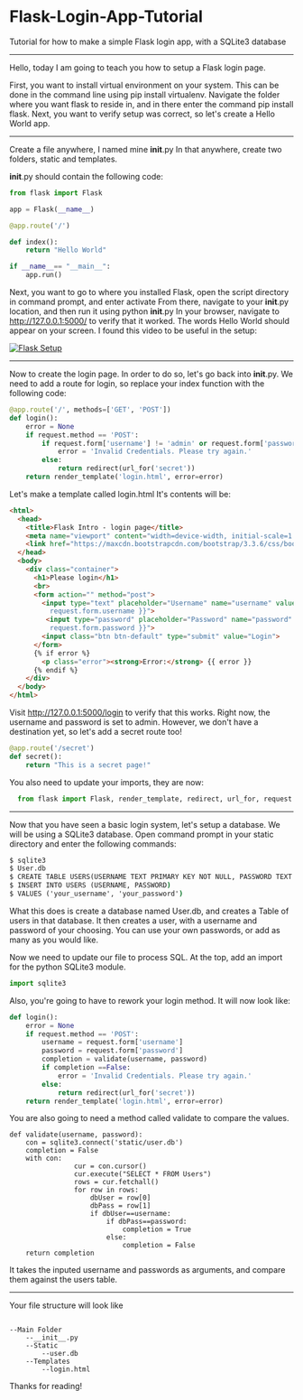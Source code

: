 # Flask-Login-App-Tutorial
Tutorial for how to make a simple Flask login app, with a SQLite3 database
***
Hello, today I am going to teach you how to setup a Flask login page. 

First, you want to install virtual environment on your system. This can be done in the command line using pip install virtualenv.
Navigate the folder where you want flask to reside in, and in there enter the command pip install flask.
Next, you want to verify setup was correct, so let's create a Hello World app.

***
Create a file anywhere, I named mine __init__.py
In that anywhere, create two folders, static and templates.

__init__.py should contain the following code: 

```python
from flask import Flask

app = Flask(__name__)

@app.route('/')

def index():
    return "Hello World"

if __name__== "__main__":
    app.run()
```

Next, you want to go to where you installed Flask, open the script directory in command prompt, and enter activate
From there, navigate to your __init__.py location, and then run it using python __init__.py 
In your browser, navigate to http://127.0.0.1:5000/ to verify that it worked.
The words Hello World should appear on your screen.
I found this video to be useful in the setup:

[![Flask Setup](https://i.ytimg.com/vi_webp/98JY6MvumVs/mqdefault.webp)](http://www.youtube.com/watch?v=98JY6MvumVs)
***
Now to create the login page. In order to do so, let's go back into __init__.py.
We need to add a route for login, so replace your index function with the following code: 
```python
@app.route('/', methods=['GET', 'POST'])
def login():
    error = None
    if request.method == 'POST':
        if request.form['username'] != 'admin' or request.form['password'] != 'admin':
            error = 'Invalid Credentials. Please try again.'
        else:
            return redirect(url_for('secret'))
    return render_template('login.html', error=error)
 ```

Let's make a template called login.html
It's contents will be: 
```html
<html>
  <head>
    <title>Flask Intro - login page</title>
    <meta name="viewport" content="width=device-width, initial-scale=1.0">
    <link href="https://maxcdn.bootstrapcdn.com/bootstrap/3.3.6/css/bootstrap.min.css" rel="stylesheet" media="screen">
  </head>
  <body>
    <div class="container">
      <h1>Please login</h1>
      <br>
      <form action="" method="post">
        <input type="text" placeholder="Username" name="username" value="{{
          request.form.username }}">
         <input type="password" placeholder="Password" name="password" value="{{
          request.form.password }}">
        <input class="btn btn-default" type="submit" value="Login">
      </form>
      {% if error %}
        <p class="error"><strong>Error:</strong> {{ error }}
      {% endif %}
    </div>
  </body>
</html>
```
Visit http://127.0.0.1:5000/login to verify that this works. Right now, the username and password is set to admin.
However, we don't have a destination yet, so let's add a secret route too!
```python  
@app.route('/secret')
def secret():
    return "This is a secret page!"
```
  You also need to update your imports, they are now: 
```python
  from flask import Flask, render_template, redirect, url_for, request
```
***
Now that you have seen a basic login system, let's setup a database. We will be using a SQLite3 database.
Open command prompt in your static directory and enter the following commands:
```cmd
$ sqlite3
$ User.db
$ CREATE TABLE USERS(USERNAME TEXT PRIMARY KEY NOT NULL, PASSWORD TEXT NOT NULL);
$ INSERT INTO USERS (USERNAME, PASSWORD)
$ VALUES ('your_username', 'your_password')
```
What this does is create a database named User.db, and creates a Table of users in that database. It then creates a user, with a username and password of your choosing.
You can use your own passwords, or add as many as you would like.

Now we need to update our file to process SQL.
At the top, add an import for the python SQLite3 module.

```python
import sqlite3
```
Also, you're going to have to rework your login method. It will now look like: 
```python
def login():
    error = None
    if request.method == 'POST':
        username = request.form['username']
        password = request.form['password']
        completion = validate(username, password)
        if completion ==False:
            error = 'Invalid Credentials. Please try again.'
        else:
            return redirect(url_for('secret'))
    return render_template('login.html', error=error)
```
You are also going to need a method called validate to compare the values. 
```
def validate(username, password):
    con = sqlite3.connect('static/user.db')
    completion = False
    with con:
                cur = con.cursor()
                cur.execute("SELECT * FROM Users")
                rows = cur.fetchall()
                for row in rows:
                    dbUser = row[0]
                    dbPass = row[1]
                    if dbUser==username:
                        if dbPass==password:
                            completion = True
                        else:
                            completion = False
    return completion
```
It takes the inputed username and passwords as arguments, and compare them against the users table.
***
Your file structure will look like
```

--Main Folder
    --__init__.py
    --Static
        --user.db
    --Templates
        --login.html
```
        
Thanks for reading!
